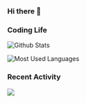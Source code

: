 ### Hi there 👋

<!--
**douyipu/douyipu** is a ✨ _special_ ✨ repository because its `README.md` (this file) appears on your GitHub profile.

Here are some ideas to get you started:

- 🔭 I’m currently working on ...
- 🌱 I’m currently learning ...
- 👯 I’m looking to collaborate on ...
- 🤔 I’m looking for help with ...
- 💬 Ask me about ...
- 📫 How to reach me: ...
- 😄 Pronouns: ...
- ⚡ Fun fact: ...
-->

### Coding Life

![Github Stats](https://github-readme-stats.vercel.app/api?username=douyipu&count_private=true&show_icons=true&include_all_commits=true)

![Most Used Languages](https://github-readme-stats.vercel.app/api/top-langs/?username=douyipu&layout=compact&langs_count=100&hide=HTML,TeX,Roff,Makefile,CSS,Gherkin,PHP,Perl)

### Recent Activity

![](https://github-profile-summary-cards.vercel.app/api/cards/profile-details?username=douyipu&theme=vue)
